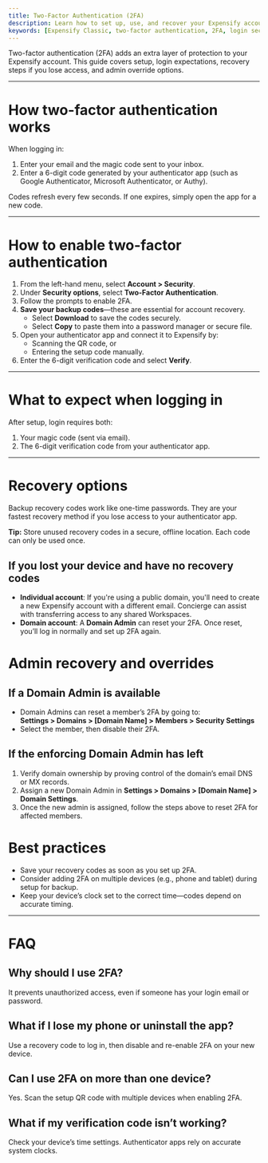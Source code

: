 ```yaml
---
title: Two-Factor Authentication (2FA)
description: Learn how to set up, use, and recover your Expensify account with two-factor authentication (2FA), including lost device and admin recovery options.
keywords: [Expensify Classic, two-factor authentication, 2FA, login security, authenticator app, recovery codes, locked out, lost phone, account recovery, Domain Admin reset]
---
```


Two-factor authentication (2FA) adds an extra layer of protection to your Expensify account. This guide covers setup, login expectations, recovery steps if you lose access, and admin override options.

---

# How two-factor authentication works

When logging in:
1. Enter your email and the magic code sent to your inbox.
2. Enter a 6-digit code generated by your authenticator app (such as Google Authenticator, Microsoft Authenticator, or Authy).

Codes refresh every few seconds. If one expires, simply open the app for a new code.

---

# How to enable two-factor authentication

1. From the left-hand menu, select **Account > Security**.
2. Under **Security options**, select **Two-Factor Authentication**.
3. Follow the prompts to enable 2FA.
4. **Save your backup codes**—these are essential for account recovery.  
   - Select **Download** to save the codes securely.  
   - Select **Copy** to paste them into a password manager or secure file.  
5. Open your authenticator app and connect it to Expensify by:  
   - Scanning the QR code, or  
   - Entering the setup code manually.  
6. Enter the 6-digit verification code and select **Verify**.

---

# What to expect when logging in

After setup, login requires both:
1. Your magic code (sent via email).  
2. The 6-digit verification code from your authenticator app.

---

# Recovery options

Backup recovery codes work like one-time passwords. They are your fastest recovery method if you lose access to your authenticator app.

**Tip:** Store unused recovery codes in a secure, offline location. Each code can only be used once.

## If you lost your device and have no recovery codes
- **Individual account**: If you're using a public domain, you'll need to create a new Expensify account with a different email. Concierge can assist with transferring access to any shared Workspaces.  
- **Domain account**: A **Domain Admin** can reset your 2FA. Once reset, you’ll log in normally and set up 2FA again.

# Admin recovery and overrides

## If a Domain Admin is available
- Domain Admins can reset a member’s 2FA by going to:  
  **Settings > Domains > [Domain Name] > Members > Security Settings**  
- Select the member, then disable their 2FA.  

## If the enforcing Domain Admin has left
1. Verify domain ownership by proving control of the domain’s email DNS or MX records.  
2. Assign a new Domain Admin in **Settings > Domains > [Domain Name] > Domain Settings**.  
3. Once the new admin is assigned, follow the steps above to reset 2FA for affected members.

# Best practices

- Save your recovery codes as soon as you set up 2FA.  
- Consider adding 2FA on multiple devices (e.g., phone and tablet) during setup for backup.  
- Keep your device’s clock set to the correct time—codes depend on accurate timing.  

---

# FAQ

## Why should I use 2FA?
It prevents unauthorized access, even if someone has your login email or password.

## What if I lose my phone or uninstall the app?
Use a recovery code to log in, then disable and re-enable 2FA on your new device.

## Can I use 2FA on more than one device?
Yes. Scan the setup QR code with multiple devices when enabling 2FA.

## What if my verification code isn’t working?
Check your device’s time settings. Authenticator apps rely on accurate system clocks.
